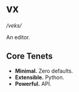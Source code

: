 # vx

*/veks/*

An editor.

## Core Tenets

* **Minimal.** Zero defaults.
* **Extensible.** Python.
* **Powerful.** API.
